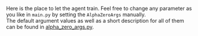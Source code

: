 Here is the place to let the agent train. Feel free to change any parameter as you like in `main.py` by setting the `AlphaZeroArgs` manually.<br>
The default argument values as well as a short description for all of them can be found in [alpha_zero_args.py](agents/agent_alphazero/alpha_zero_args.py).
